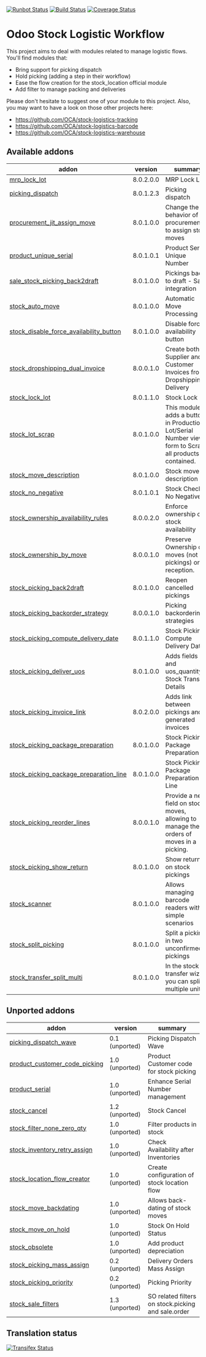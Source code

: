 [![Runbot Status](https://runbot.odoo-community.org/runbot/badge/flat/154/8.0.svg)](https://runbot.odoo-community.org/runbot/repo/github-com-oca-server-tools-154)
[![Build Status](https://travis-ci.org/OCA/stock-logistics-workflow.svg?branch=8.0)](https://travis-ci.org/OCA/stock-logistics-workflow)
[![Coverage Status](https://img.shields.io/coveralls/OCA/stock-logistics-workflow.svg)](https://coveralls.io/r/OCA/stock-logistics-workflow?branch=8.0)

Odoo Stock Logistic Workflow
===========================

This project aims to deal with modules related to manage logistic flows. You'll find modules that:

 - Bring support for picking dispatch
 - Hold picking (adding a step in their workflow)
 - Ease the flow creation for the stock_location official module
 - Add filter to manage packing and deliveries

Please don't hesitate to suggest one of your module to this project. Also, you may want to have a look on those other projects here:

 - https://github.com/OCA/stock-logistics-tracking
 - https://github.com/OCA/stock-logistics-barcode
 - https://github.com/OCA/stock-logistics-warehouse

[//]: # (addons)
Available addons
----------------
addon | version | summary
--- | --- | ---
[mrp_lock_lot](mrp_lock_lot/) | 8.0.2.0.0 | MRP Lock Lot
[picking_dispatch](picking_dispatch/) | 8.0.1.2.3 | Picking dispatch
[procurement_jit_assign_move](procurement_jit_assign_move/) | 8.0.1.0.0 | Change the behavior of procurement_jit to assign stock moves
[product_unique_serial](product_unique_serial/) | 8.0.1.0.1 | Product Serial Unique Number
[sale_stock_picking_back2draft](sale_stock_picking_back2draft/) | 8.0.1.0.0 | Pickings back to draft - Sale integration
[stock_auto_move](stock_auto_move/) | 8.0.1.0.0 | Automatic Move Processing
[stock_disable_force_availability_button](stock_disable_force_availability_button/) | 8.0.1.0.0 | Disable force availability button
[stock_dropshipping_dual_invoice](stock_dropshipping_dual_invoice/) | 8.0.0.1.0 | Create both Supplier and Customer Invoices from a Dropshipping Delivery
[stock_lock_lot](stock_lock_lot/) | 8.0.1.1.0 | Stock Lock Lot
[stock_lot_scrap](stock_lot_scrap/) | 8.0.1.0.0 | This module adds a button in Production Lot/Serial Number view form to Scrap all products contained.
[stock_move_description](stock_move_description/) | 8.0.1.0.0 | Stock move description
[stock_no_negative](stock_no_negative/) | 8.0.1.0.1 | Stock Check No Negative
[stock_ownership_availability_rules](stock_ownership_availability_rules/) | 8.0.0.2.0 | Enforce ownership on stock availability
[stock_ownership_by_move](stock_ownership_by_move/) | 8.0.0.1.0 | Preserve Ownership of moves (not pickings) on reception.
[stock_picking_back2draft](stock_picking_back2draft/) | 8.0.1.0.0 | Reopen cancelled pickings
[stock_picking_backorder_strategy](stock_picking_backorder_strategy/) | 8.0.0.1.0 | Picking backordering strategies
[stock_picking_compute_delivery_date](stock_picking_compute_delivery_date/) | 8.0.1.1.0 | Stock Picking Compute Delivery Date
[stock_picking_deliver_uos](stock_picking_deliver_uos/) | 8.0.1.0.0 | Adds fields uos and uos_quantity to Stock Transfer Details
[stock_picking_invoice_link](stock_picking_invoice_link/) | 8.0.2.0.0 | Adds link between pickings and generated invoices
[stock_picking_package_preparation](stock_picking_package_preparation/) | 8.0.1.0.0 | Stock Picking Package Preparation
[stock_picking_package_preparation_line](stock_picking_package_preparation_line/) | 8.0.1.0.0 | Stock Picking Package Preparation Line
[stock_picking_reorder_lines](stock_picking_reorder_lines/) | 8.0.0.1.0 | Provide a new field on stock moves, allowing to manage the orders of moves in a picking.
[stock_picking_show_return](stock_picking_show_return/) | 8.0.1.0.0 | Show returns on stock pickings
[stock_scanner](stock_scanner/) | 8.0.1.0.0 | Allows managing barcode readers with simple scenarios
[stock_split_picking](stock_split_picking/) | 8.0.1.0.0 | Split a picking in two unconfirmed pickings
[stock_transfer_split_multi](stock_transfer_split_multi/) | 8.0.1.0.0 | In the stock transfer wizard, you can split by multiple units

Unported addons
---------------
addon | version | summary
--- | --- | ---
[picking_dispatch_wave](picking_dispatch_wave/) | 0.1 (unported) | Picking Dispatch Wave
[product_customer_code_picking](product_customer_code_picking/) | 1.0 (unported) | Product Customer code for stock picking
[product_serial](product_serial/) | 1.0 (unported) | Enhance Serial Number management
[stock_cancel](stock_cancel/) | 1.2 (unported) | Stock Cancel
[stock_filter_none_zero_qty](stock_filter_none_zero_qty/) | 1.0 (unported) | Filter products in stock
[stock_inventory_retry_assign](stock_inventory_retry_assign/) | 1.0 (unported) | Check Availability after Inventories
[stock_location_flow_creator](stock_location_flow_creator/) | 1.0 (unported) | Create configuration of stock location flow
[stock_move_backdating](stock_move_backdating/) | 1.0 (unported) | Allows back-dating of stock moves
[stock_move_on_hold](stock_move_on_hold/) | 1.0 (unported) | Stock On Hold Status
[stock_obsolete](stock_obsolete/) | 1.0 (unported) | Add product depreciation
[stock_picking_mass_assign](stock_picking_mass_assign/) | 0.2 (unported) | Delivery Orders Mass Assign
[stock_picking_priority](stock_picking_priority/) | 0.2 (unported) | Picking Priority
[stock_sale_filters](stock_sale_filters/) | 1.3 (unported) | SO related filters on stock.picking and sale.order

[//]: # (end addons)

Translation status
------------------

[![Transifex Status](https://www.transifex.com/projects/p/OCA-stock-logistics-workflow-8-0/chart/image_png)](https://www.transifex.com/projects/p/OCA-stock-logistics-workflow-8-0)
